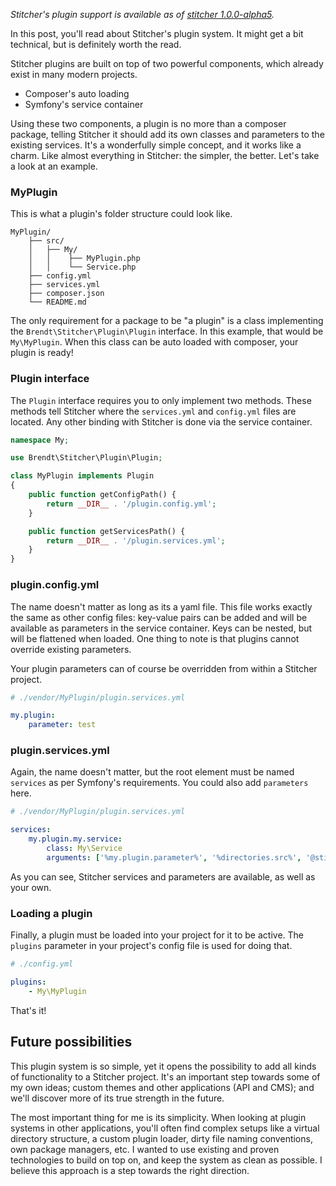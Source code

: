 *Stitcher's plugin support is available as of [stitcher 1.0.0-alpha5](/blog/stitcher-alpha-5).*

In this post, you'll read about Stitcher's plugin system. It might get a bit technical, but is definitely worth the read.

Stitcher plugins are built on top of two powerful components, which already exist in many modern projects.

- Composer's auto loading
- Symfony's service container

Using these two components, a plugin is no more than a composer package, telling Stitcher it should add its own classes and parameters to the existing services. It's a wonderfully simple concept, and it works like a charm. Like almost everything in Stitcher: the simpler, the better. Let's take a look at an example.

### MyPlugin

This is what a plugin's folder structure could look like.

```
MyPlugin/
	├── src/
	│   ├── My/
	│   │    ├── MyPlugin.php
	│   │    └── Service.php
	├── config.yml
	├── services.yml
	├── composer.json
	└── README.md
```

The only requirement for a package to be "a plugin" is a class implementing the `Brendt\Stitcher\Plugin\Plugin` interface. In this example, that would be `My\MyPlugin`. When this class can be auto loaded with composer, your plugin is ready!

### Plugin interface

The `Plugin` interface requires you to only implement two methods. These methods tell Stitcher where the `services.yml` and `config.yml` files are located. Any other binding with Stitcher is done via the service container.

```php
namespace My;

use Brendt\Stitcher\Plugin\Plugin;

class MyPlugin implements Plugin
{
    public function getConfigPath() {
        return __DIR__ . '/plugin.config.yml';
    }

    public function getServicesPath() {
        return __DIR__ . '/plugin.services.yml';
    }
}
```

### plugin.config.yml

The name doesn't matter as long as its a yaml file. This file works exactly the same as other config files: key-value pairs can be added and will be available as parameters in the service container. Keys can be nested, but will be flattened when loaded. One thing to note is that plugins cannot override existing parameters.

Your plugin parameters can of course be overridden from within a Stitcher project.

```yaml
# ./vendor/MyPlugin/plugin.services.yml

my.plugin:
    parameter: test
```

### plugin.services.yml

Again, the name doesn't matter, but the root element must be named `services` as per Symfony's requirements. You could also add `parameters` here.

```yaml
# ./vendor/MyPlugin/plugin.services.yml

services:
    my.plugin.my.service:
        class: My\Service
        arguments: ['%my.plugin.parameter%', '%directories.src%', '@stitcher']
```

As you can see, Stitcher services and parameters are available, as well as your own.

### Loading a plugin

Finally, a plugin must be loaded into your project for it to be active. The `plugins` parameter in your project's config file is used for doing that.

```yaml
# ./config.yml

plugins:
    - My\MyPlugin
```

That's it!

## Future possibilities

This plugin system is so simple, yet it opens the possibility to add all kinds of functionality to a Stitcher project. It's an important step towards some of my own ideas; custom themes and other applications (API and CMS); and we'll discover more of its true strength in the future.

The most important thing for me is its simplicity. When looking at plugin systems in other applications, you'll often find complex setups like a virtual directory structure, a custom plugin loader, dirty file naming conventions, own package managers, etc. I wanted to use existing and proven technologies to build on top on, and keep the system as clean as possible. I believe this approach is a step towards the right direction.
